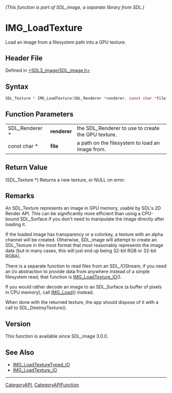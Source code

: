 ###### (This function is part of SDL_image, a separate library from SDL.)
# IMG_LoadTexture

Load an image from a filesystem path into a GPU texture.

## Header File

Defined in [<SDL3_image/SDL_image.h>](https://github.com/libsdl-org/SDL_image/blob/main/include/SDL3_image/SDL_image.h)

## Syntax

```c
SDL_Texture * IMG_LoadTexture(SDL_Renderer *renderer, const char *file);
```

## Function Parameters

|                |              |                                                    |
| -------------- | ------------ | -------------------------------------------------- |
| SDL_Renderer * | **renderer** | the SDL_Renderer to use to create the GPU texture. |
| const char *   | **file**     | a path on the filesystem to load an image from.    |

## Return Value

(SDL_Texture *) Returns a new texture, or NULL on error.

## Remarks

An SDL_Texture represents an image in GPU memory, usable by SDL's 2D Render
API. This can be significantly more efficient than using a CPU-bound
SDL_Surface if you don't need to manipulate the image directly after
loading it.

If the loaded image has transparency or a colorkey, a texture with an alpha
channel will be created. Otherwise, SDL_image will attempt to create an
SDL_Texture in the most format that most reasonably represents the image
data (but in many cases, this will just end up being 32-bit RGB or 32-bit
RGBA).

There is a separate function to read files from an SDL_IOStream, if you
need an i/o abstraction to provide data from anywhere instead of a simple
filesystem read; that function is
[IMG_LoadTexture_IO](IMG_LoadTexture_IO)().

If you would rather decode an image to an SDL_Surface (a buffer of pixels
in CPU memory), call [IMG_Load](IMG_Load)() instead.

When done with the returned texture, the app should dispose of it with a
call to SDL_DestroyTexture().

## Version

This function is available since SDL_image 3.0.0.

## See Also

- [IMG_LoadTextureTyped_IO](IMG_LoadTextureTyped_IO)
- [IMG_LoadTexture_IO](IMG_LoadTexture_IO)

----
[CategoryAPI](CategoryAPI), [CategoryAPIFunction](CategoryAPIFunction)

